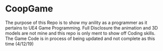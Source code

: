 # CoopGame
The purpose of this Repo is to show my anility as a programmer as it pertains to UE4 Game Programming. Full Disclosure the animation and 3D models are not mine and this repo is only ment to show off Coding skills. The Game Code is in process of being updated and not complete as this time (4/12/19)
